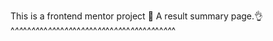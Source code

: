 This is a frontend mentor project 💪
A result summary page.👌  
^⁠_⁠^^⁠_⁠^^⁠_⁠^^⁠_⁠^^⁠_⁠^^⁠_⁠^^⁠_⁠^^⁠_⁠^^⁠_⁠^^⁠_⁠^^⁠_⁠^^⁠_⁠^^⁠_⁠^^⁠_⁠^^⁠_⁠^^⁠_⁠^^⁠_⁠^^⁠_⁠^^⁠_⁠^^⁠_⁠^